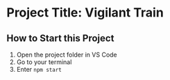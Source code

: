# Project Title: Vigilant Train

## How to Start this Project
1. Open the project folder in VS Code
2. Go to your terminal
3. Enter `npm start`
